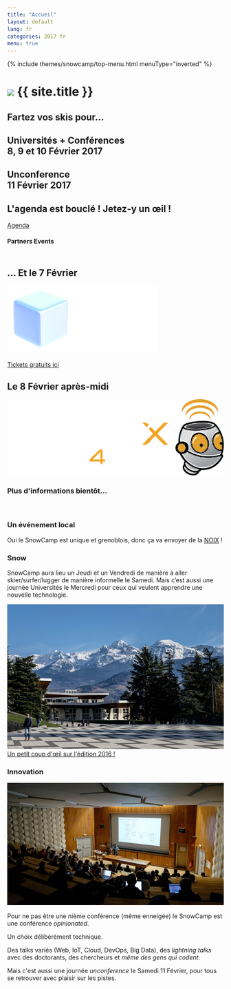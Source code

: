 ```yaml
---
title: "Accueil"
layout: default
lang: fr
categories: 2017 fr
menu: true
---
```

<div class="ui inverted vertical masthead center aligned segment">
  <div class="ui container">
    {% include themes/snowcamp/top-menu.html menuType="inverted" %}
  </div>

  <div class="ui text container soldout">
    <h1 class="ui inverted header logo">
    <img class="ui tiny center aligned image" src="/assets/themes/snowcamp/skin/alpes-snow-full-illustration.png" />
      {{ site.title }}
    </h1>
    <h2>Fartez vos skis pour...</h2>
    <h2>Universités + Conférences
        <br>8, 9 et 10 Février 2017
    </h2>
    <h2>Unconference
      <br>11 Février 2017
    </h2>
    <h2>L'agenda est bouclé ! Jetez-y un œil !</h2>
    <a href="/2017/{{page.lang}}/schedule" class="ui huge primary button">Agenda <i class="right calendar icon"></i></a>
  </div>
  <h4 class="ui horizontal inverted header divider">Partners Events</h4>
  <div class="ui middle aligned center stackable grid container" style="padding-top: 5px; padding-bottom: 5px; margin-bottom: 15px">
      <div class="row centered">
        <div class="six wide column">
          <div class="ui card">
            <h2>... Et le 7 Février</h2>
            <div class="image">
              <img class="image ui medium" src="/assets/themes/snowcamp/skin/netbeans-day.png" alt="Apache NetBeans Day France">
            </div>
            <div class="content" style="margin-top: 20px">
              <i class="pointing right icon"></i><i class="pointing right icon"></i><i class="pointing right icon"></i>
              <a class="ui button" href="http://ypl.me/3ro" target="blank">Tickets gratuits ici</a>
            </div>
          </div>
        </div>
        <div class="six wide column">
          <div class="ui card">
            <h2>Le 8 Février après-midi</h2>
            <div class="image">
              <img class="image ui medium" src="/assets/themes/snowcamp/skin/devoxx4kids_logo.png" alt="Devoxx4Kids at Grenoble"/>
            </div>
            <div class="content">
              <h3>Plus d'informations bientôt...</h3>
            </div>
          </div>
        </div>
      </div>
  </div>
</div>

<div class="ui vertical stripe segment">
  <div class="ui middle aligned stackable grid container">
    <div class="row">
      <div class="eight wide column">
        <h3 class="ui header">Un événement local</h3>
        <p>Oui le SnowCamp est unique et grenoblois, donc ça va envoyer de la <a href="http://www.aoc-noixdegrenoble.com/" target="_blank">NOIX</a> !</p>
        <h3 class="ui header">Snow</h3>
        <p>SnowCamp aura lieu un Jeudi et un Vendredi de manière à aller skier/surfer/lugger de manière informelle le Samedi. Mais c’est aussi une journée Universités le Mercredi pour ceux qui veulent apprendre une nouvelle technologie.</p>
      </div>
      <div class="six wide right floated column">
          <img class="ui large bordered rounded image" src="/assets/themes/snowcamp/skin/grenoble-ujf.jpg" />
      </div>
    </div>
    <div class="row">
      <div class="center aligned column">
        <a class="ui huge button" href="/2017/{{page.lang}}/story">Un petit coup d'œil sur l'édition 2016 !</a>
      </div>
    </div>
  </div>
  <h3 class="ui horizontal header divider">
    <div>Innovation</div>
  </h3>
  <div class="ui middle aligned stackable grid container">
    <div class="row">
      <div class="six wide right floated column">
        <img class="ui large bordered rounded image" src="/assets/themes/snowcamp/skin/amphi-ujf.jpg" />
      </div>
      <div class="eight wide column">
          <p>Pour ne pas être une nième conférence (même enneigée) le SnowCamp est une conférence <em>opinionated</em>.</p>
          <p>Un choix délibérément technique.</p>
          <p>Des talks variés (Web, IoT, Cloud, DevOps, Big Data), des <em>lightning talks</em> avec des doctorants, des chercheurs et <em>même des gens qui codent</em>.</p>
          <p>Mais c'est aussi une journée <em>unconference</em> le Samedi 11 Février, pour tous se retrouver avec plaisir sur les pistes.</p>
      </div>
    </div>
  </div>
</div>
